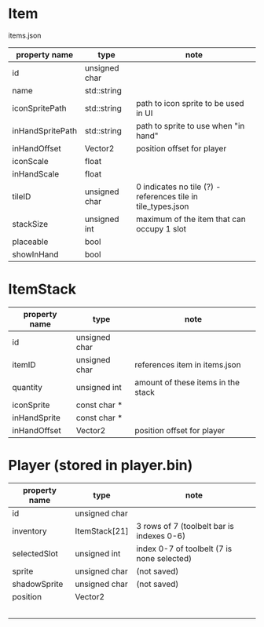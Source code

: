# Item

items.json

| property name    | type          | note                                                         |
| ---------------- | ------------- | ------------------------------------------------------------ |
| id               | unsigned char |                                                              |
| name             | std::string   |                                                              |
| iconSpritePath   | std::string   | path to icon sprite to be used in UI                         |
| inHandSpritePath | std::string   | path to sprite to use when "in hand"                         |
| inHandOffset     | Vector2       | position offset for player                                   |
| iconScale        | float         |                                                              |
| inHandScale      | float         |                                                              |
| tileID           | unsigned char | 0 indicates no tile (?) - references tile in tile_types.json |
| stackSize        | unsigned int  | maximum of the item that can occupy 1 slot                   |
| placeable        | bool          |                                                              |
| showInHand       | bool          |                                                              |

# ItemStack

| property name | type          | note                               |
| ------------- | ------------- | ---------------------------------- |
| id            | unsigned char |                                    |
| itemID        | unsigned char | references item in items.json      |
| quantity      | unsigned int  | amount of these items in the stack |
| iconSprite    | const char \* |                                    |
| inHandSprite  | const char \* |                                    |
| inHandOffset  | Vector2       | position offset for player         |

# Player (stored in player.bin)

| property name | type          | note                                       |
| ------------- | ------------- | ------------------------------------------ |
| id            | unsigned char |                                            |
| inventory     | ItemStack[21] | 3 rows of 7 (toolbelt bar is indexes 0-6)  |
| selectedSlot  | unsigned int  | index 0-7 of toolbelt (7 is none selected) |
| sprite        | unsigned char | (not saved)                                |
| shadowSprite  | unsigned char | (not saved)                                |
| position      | Vector2       |                                            |
|               |               |                                            |
|               |               |                                            |
|               |               |                                            |
|               |               |                                            |
|               |               |                                            |
